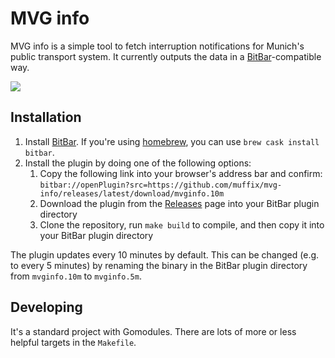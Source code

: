 # MVG info

MVG info is a simple tool to fetch interruption notifications for Munich's public transport system. 
It currently outputs the data in a [BitBar]-compatible way.

![](https://user-images.githubusercontent.com/12208771/85635106-67641180-b67d-11ea-82a9-9530a68c1138.png)

## Installation

1. Install [BitBar]. If you're using [homebrew], you can use `brew cask install bitbar`.
1. Install the plugin by doing one of the following options:
    1. Copy the following link into your browser's address bar and confirm: `bitbar://openPlugin?src=https://github.com/muffix/mvg-info/releases/latest/download/mvginfo.10m` 
    1. Download the plugin from the [Releases] page into your BitBar plugin directory
    1. Clone the repository, run `make build` to compile, and then copy it into your BitBar plugin directory
    
The plugin updates every 10 minutes by default. This can be changed (e.g. to every 5 minutes) by renaming the binary 
in the BitBar plugin directory from `mvginfo.10m` to `mvginfo.5m`. 

## Developing

It's a standard project with Gomodules. There are lots of more or less helpful targets in the `Makefile`. 

[BitBar]: https://getbitbar.com
[Releases]: https://github.com/muffix/mvg-info/releases/latest
[homebrew]: https://brew.sh
